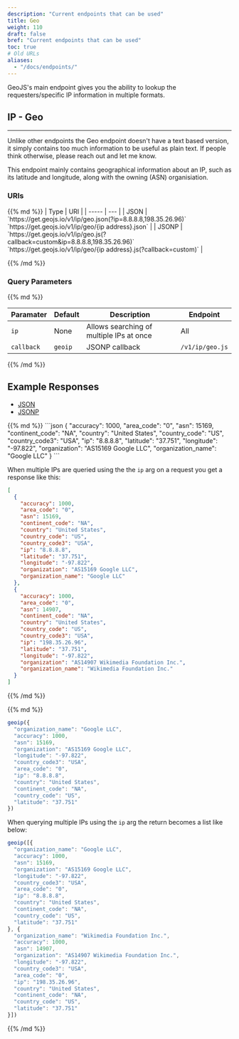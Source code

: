 ```yaml
---
description: "Current endpoints that can be used"
title: Geo
weight: 110
draft: false
bref: "Current endpoints that can be used"
toc: true
# Old URLs
aliases:
  - "/docs/endpoints/"
---
```


GeoJS's main endpoint gives you the ability to lookup the requesters/specific IP information in multiple formats.

## IP - Geo
---

Unlike other endpoints the Geo endpoint doesn't have a text based version, it simply contains too much information to be useful as plain text. If people think otherwise, please reach out and let me know.

This endpoint mainly contains geographical information about an IP, such as its latitude and longitude, along with the owning (ASN) organisiation.

### URIs

<div class="table-container">
{{% md %}}
| Type  | URI |
| ----- | --- |
| JSON  | `https://get.geojs.io/v1/ip/geo.json(?ip=8.8.8.8,198.35.26.96)` `https://get.geojs.io/v1/ip/geo/{ip address}.json` |
| JSONP | `https://get.geojs.io/v1/ip/geo.js(?callback=custom&ip=8.8.8.8,198.35.26.96)` `https://get.geojs.io/v1/ip/geo/{ip address}.js(?callback=custom)` |

{{% /md %}}
</div>

### Query Parameters

<div class="table-container">
{{% md %}}

| Paramater  | Default | Description                              | Endpoint        |
| ---------- | ------- | ---------------------------------------- | --------------- |
| `ip`       | None    | Allows searching of multiple IPs at once | All             |
| `callback` | `geoip` | JSONP callback                           | `/v1/ip/geo.js` |

{{% /md %}}
</div>

## Example Responses

<div>
  <!-- Nav tabs -->
  <ul class="nav nav-tabs" role="tablist">
    <li role="presentation" class="active"><a href="#geo-example-json" aria-controls="geo-example-json" role="tab" data-toggle="tab">JSON</a></li>
    <li role="presentation"><a href="#geo-example-jsonp" aria-controls="geo-example-jsonp" role="tab" data-toggle="tab">JSONP</a></li>
  </ul>
  <!-- Tab panes -->
  <div class="tab-content">
    <div role="tabpanel" class="tab-pane active" id="geo-example-json">
{{% md %}}
```json
{
  "accuracy": 1000,
  "area_code": "0",
  "asn": 15169,
  "continent_code": "NA",
  "country": "United States",
  "country_code": "US",
  "country_code3": "USA",
  "ip": "8.8.8.8",
  "latitude": "37.751",
  "longitude": "-97.822",
  "organization": "AS15169 Google LLC",
  "organization_name": "Google LLC"
}
```

When multiple IPs are queried using the the `ip` arg on a request you get a response like this:

```json
[
  {
    "accuracy": 1000,
    "area_code": "0",
    "asn": 15169,
    "continent_code": "NA",
    "country": "United States",
    "country_code": "US",
    "country_code3": "USA",
    "ip": "8.8.8.8",
    "latitude": "37.751",
    "longitude": "-97.822",
    "organization": "AS15169 Google LLC",
    "organization_name": "Google LLC"
  },
  {
    "accuracy": 1000,
    "area_code": "0",
    "asn": 14907,
    "continent_code": "NA",
    "country": "United States",
    "country_code": "US",
    "country_code3": "USA",
    "ip": "198.35.26.96",
    "latitude": "37.751",
    "longitude": "-97.822",
    "organization": "AS14907 Wikimedia Foundation Inc.",
    "organization_name": "Wikimedia Foundation Inc."
  }
]
```
{{% /md %}}
    </div>
    <div role="tabpanel" class="tab-pane" id="geo-example-jsonp">{{% md %}}
```javascript
geoip({
  "organization_name": "Google LLC",
  "accuracy": 1000,
  "asn": 15169,
  "organization": "AS15169 Google LLC",
  "longitude": "-97.822",
  "country_code3": "USA",
  "area_code": "0",
  "ip": "8.8.8.8",
  "country": "United States",
  "continent_code": "NA",
  "country_code": "US",
  "latitude": "37.751"
})
```

When querying multiple IPs using the `ip` arg the return becomes a list like below:

```javascript
geoip([{
  "organization_name": "Google LLC",
  "accuracy": 1000,
  "asn": 15169,
  "organization": "AS15169 Google LLC",
  "longitude": "-97.822",
  "country_code3": "USA",
  "area_code": "0",
  "ip": "8.8.8.8",
  "country": "United States",
  "continent_code": "NA",
  "country_code": "US",
  "latitude": "37.751"
}, {
  "organization_name": "Wikimedia Foundation Inc.",
  "accuracy": 1000,
  "asn": 14907,
  "organization": "AS14907 Wikimedia Foundation Inc.",
  "longitude": "-97.822",
  "country_code3": "USA",
  "area_code": "0",
  "ip": "198.35.26.96",
  "country": "United States",
  "continent_code": "NA",
  "country_code": "US",
  "latitude": "37.751"
}])
```
{{% /md %}}
    </div>
  </div>
</div>
